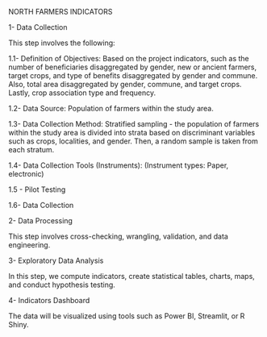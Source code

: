 
NORTH FARMERS INDICATORS

1- Data Collection

This step involves the following:

1.1- Definition of Objectives: Based on the project indicators, such as the number of beneficiaries disaggregated by gender, new or ancient farmers, target crops, and type of benefits disaggregated by gender and commune. Also, total area disaggregated by gender, commune, and target crops. Lastly, crop association type and frequency.

1.2- Data Source: Population of farmers within the study area.

1.3- Data Collection Method: Stratified sampling - the population of farmers within the study area is divided into strata based on discriminant variables such as crops, localities, and gender. Then, a random sample is taken from each stratum.

1.4- Data Collection Tools (Instruments): (Instrument types: Paper, electronic)

1.5 - Pilot Testing

1.6- Data Collection

2- Data Processing

This step involves cross-checking, wrangling, validation, and data engineering.

3- Exploratory Data Analysis

In this step, we compute indicators, create statistical tables, charts, maps, and conduct hypothesis testing.

4- Indicators Dashboard

The data will be visualized using tools such as Power BI, Streamlit, or R Shiny.







